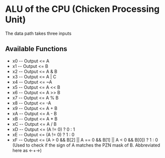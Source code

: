 # ALU of the CPU (Chicken Processing Unit)

The data path takes three inputs

## Available Functions

- x0 -- Output <= A
- x1 -- Output <= B
- x2 -- Output <= A & B
- x3 -- Output <= A | C
- x4 -- Output <= ~A
- x5 -- Output <= A << B
- x6 -- Output <= A >> B
- x7 -- Output <= A % B
- x8 -- Output <= -A
- x9 -- Output <= A + B
- xA -- Output <= A - B
- xB -- Output <= A * B
- xC -- Output <= A / B
- xD -- Output <= (A != 0) ? 0 : 1
- xE -- Output <= (A != 0) ? 1 : 0
- xF -- Output <= (A > 0 && B[2] || A == 0 && B[1] || A < 0 && B[0]) ? 1 : 0 (Used to check if the sign of A matches the PZN mask of B. Abbreviated  here as <-+->)